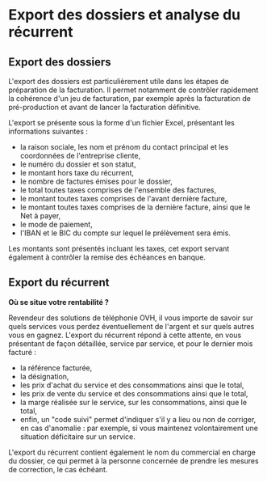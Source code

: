 # Export des dossiers et analyse du récurrent

## Export des dossiers

L'export des dossiers est particulièrement utile dans les étapes de préparation de la facturation. Il permet notamment de contrôler rapidement la cohérence d'un jeu de facturation, par exemple après la facturation de pré-production et avant de lancer la facturation définitive.

L'export se présente sous la forme d'un fichier Excel, présentant les informations suivantes :

* la raison sociale, les nom et prénom du contact principal et les coordonnées de l'entreprise cliente,
* le numéro du dossier et son statut,
* le montant hors taxe du récurrent,
* le nombre de factures émises pour le dossier,
* le total toutes taxes comprises de l'ensemble des factures, 
* le montant toutes taxes comprises de l'avant dernière facture,
* le montant toutes taxes comprises de la dernière facture, ainsi que le Net à payer,
* le mode de paiement,
* l'IBAN et le BIC du compte sur lequel le prélèvement sera émis.

Les montants sont présentés incluant les taxes, cet export servant également à contrôler la remise des échéances en banque.




## Export du récurrent

**Où se situe votre rentabilité ?**

Revendeur des solutions de téléphonie OVH, il vous importe de savoir sur quels services vous perdez éventuellement de l'argent et sur quels autres vous en gagnez. L'export du récurrent répond à cette attente, en vous présentant de façon détaillée, service par service, et pour le dernier mois facturé : 

* la référence facturée,
* la désignation,
* les prix d'achat du service et des consommations ainsi que le total,
* les prix de vente du service et des consommations ainsi que le total,
* la marge réalisée sur le service, sur les consommations, ainsi que le total,
* enfin, un "code suivi" permet d'indiquer s'il y a lieu ou non de corriger, en cas d'anomalie : par exemple, si vous maintenez volontairement une situation déficitaire sur un service.

L'export du récurrent contient également le nom du commercial en charge du dossier, ce qui permet à la personne concernée de prendre les mesures de correction, le cas échéant.
